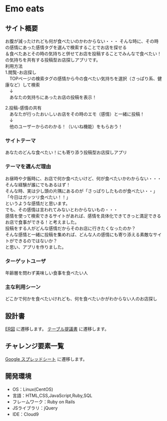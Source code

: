 # Emo eats

## サイト概要
お腹が減ったけれども何が食べたいのかわからない・・・
そんな時に、その時の感情にあった感情タグを選んで検索することでお店を探せる<br>
＆食べたあとその時の気持ちと併せてお店を投稿することでみんなで食べたい！の気持ちを共有する投稿型お店探しアプリです。<br>
利用方法<br>
1.閲覧-お店探し<br>
　TOPページの検索タグの感情から今の食べたい気持ちを選択（さっぱり系、健康など）して検索<br>
　↓<br>
　あなたの気持ちにあったお店の投稿を表示！
 
2.投稿-感情の共有<br>
　あなたが行ったおいしいお店をその時のエモ（感情）と一緒に投稿！<br>
　↓<br>
　他のユーザーからのわかる！（いいね機能）をもらおう！


### サイトテーマ
あなたのどんな食べたい！にも寄り添う投稿型お店探しアプリ

### テーマを選んだ理由
お昼時や夕飯時に、お店で何か食べたいけど、何が食べたいかわからない・・・そんな経験が誰にでもあるはず！<br>
そんな時、実は少し頭の片隅にあるのが「さっぱりしたものが食べたい・・」「今日はガッツリ食べたい！！」<br>
というような感情だと思います。<br>
でも、その感情は言われてみないとわからないもの・・・<br>
感情を使って検索できるサイトがあれば、感情を具体化できてきっと満足できるお店で食事ができる！と考えました。<br>
投稿をする人がどんな感情だからそのお店に行きたくなったのか？<br>
そんな感情と一緒に投稿を集めれば、どんな人の感情にも寄り添える素敵なサイトができるのではないか？<br>
と思い、アプリを作りました。<br>

### ターゲットユーザ
年齢層を問わず美味しい食事を食べたい人

### 主な利用シーン
どこかで何かを食べたいけれども、何を食べたいかがわからない人のお店探し

## 設計書
[ER図](https://app.diagrams.net/#G1TUX24gSguFUgLm5Xzc7GsJkcIf1Lw94L) に遷移します。
[テーブル提議書](https://docs.google.com/spreadsheets/d/1cuKqyvvXVH9mdSimJ76pUcbme-NRPVJ6Zj18zdHHHKY/edit#gid=658039529) に遷移します。

## チャレンジ要素一覧
[Google スプレッドシート](https://docs.google.com/spreadsheets/d/1LOVrXFbPOSI3NcVhj2ao_5mYSttPcsvzeQ9MAkW-CbY/edit#gid=0) に遷移します。

## 開発環境
- OS：Linux(CentOS)
- 言語：HTML,CSS,JavaScript,Ruby,SQL
- フレームワーク：Ruby on Rails
- JSライブラリ：jQuery
- IDE：Cloud9


